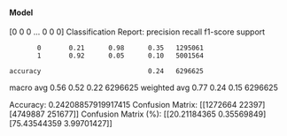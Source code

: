 #### Model
[0 0 0 ... 0 0 0]
Classification Report:
              precision    recall  f1-score   support

           0       0.21      0.98      0.35   1295061
           1       0.92      0.05      0.10   5001564

    accuracy                           0.24   6296625
   macro avg       0.56      0.52      0.22   6296625
weighted avg       0.77      0.24      0.15   6296625

Accuracy: 0.24208857919917415
Confusion Matrix:
[[1272664   22397]
 [4749887  251677]]
Confusion Matrix (%):
[[20.21184365  0.35569849]
 [75.43544359  3.99701427]]
